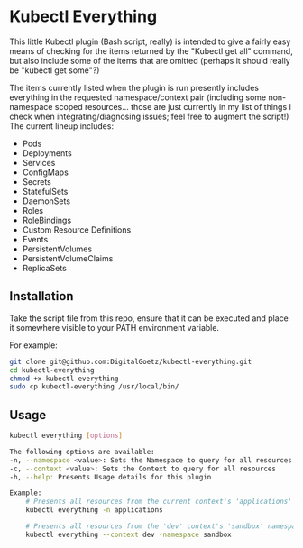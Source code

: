 # Kubectl Everything

This little Kubectl plugin (Bash script, really) is intended to give a fairly easy means of checking for the items returned by the "Kubectl get all" command, but also include some of the items that are omitted (perhaps it should really be "kubectl get some"?)

The items currently listed when the plugin is run presently includes everything in the requested namespace/context pair (including some non-namespace scoped resources... those are just currently in my list of things I check when integrating/diagnosing issues; feel free to augment the script!)  The current lineup includes:

  * Pods
  * Deployments
  * Services
  * ConfigMaps
  * Secrets
  * StatefulSets
  * DaemonSets
  * Roles
  * RoleBindings
  * Custom Resource Definitions
  * Events
  * PersistentVolumes
  * PersistentVolumeClaims
  * ReplicaSets

## Installation

Take the script file from this repo, ensure that it can be executed and place it somewhere visible to your PATH environment variable.

For example:

```bash
git clone git@github.com:DigitalGoetz/kubectl-everything.git
cd kubectl-everything
chmod +x kubectl-everything
sudo cp kubectl-everything /usr/local/bin/
```

## Usage

```bash
kubectl everything [options]

The following options are available:
-n, --namespace <value>: Sets the Namespace to query for all resources
-c, --context <value>: Sets the Context to query for all resources
-h, --help: Presents Usage details for this plugin

Example:
    # Presents all resources from the current context's 'applications' namespace
    kubectl everything -n applications 

    # Presents all resources from the 'dev' context's 'sandbox' namespace
    kubectl everything --context dev -namespace sandbox
```
